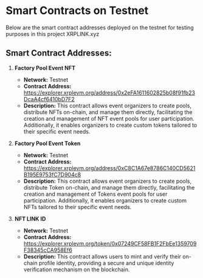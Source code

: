 # Smart Contracts on Testnet

Below are the smart contract addresses deployed on the testnet for testing purposes in this project XRPLINK.xyz

## Smart Contract Addresses:

1. **Factory Pool Event NFT**
   - **Network:** Testnet
   - **Contract Address:** https://explorer.xrplevm.org/address/0x2eFA1611602825b08f91fb23DcaA4cf6410bD7F2
   - **Description:** This contract allows event organizers to create pools, distribute NFTs on-chain, and manage them directly, facilitating the creation and management of NFT event pools for user participation. Additionally, it enables organizers to create custom tokens tailored to their specific event needs.

2. **Factory Pool Event Token**
   - **Network:** Testnet
   - **Contract Address:** https://explorer.xrplevm.org/address/0xC8C1A67e8786C140CD5621B195E9753fC7D904c8
   - **Description:** This contract allows event organizers to create pools, distribute Token on-chain, and manage them directly, facilitating the creation and management of Tokens event pools for user participation.
Additionally, it enables organizers to create custom NFTs tailored to their specific event needs.

3. **NFT LINK ID**
   - **Network:** Testnet
   - **Contract Address:** https://explorer.xrplevm.org/token/0x07249CF58FB1F2FbEe1359709F38345cCA958Ef6
   - **Description:** This contract allows users to mint and verify their on-chain profile identity, providing a secure and unique identity verification mechanism on the blockchain.
